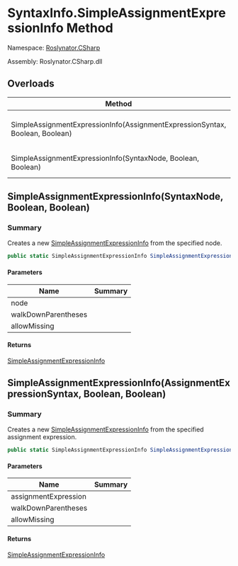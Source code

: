 # SyntaxInfo\.SimpleAssignmentExpressionInfo Method

Namespace: [Roslynator.CSharp](../../README.md)

Assembly: Roslynator\.CSharp\.dll

## Overloads

| Method | Summary |
| ------ | ------- |
| SimpleAssignmentExpressionInfo\(AssignmentExpressionSyntax, Boolean, Boolean\) | Creates a new [SimpleAssignmentExpressionInfo](../../Syntax/SimpleAssignmentExpressionInfo/README.md) from the specified assignment expression\. |
| SimpleAssignmentExpressionInfo\(SyntaxNode, Boolean, Boolean\) | Creates a new [SimpleAssignmentExpressionInfo](../../Syntax/SimpleAssignmentExpressionInfo/README.md) from the specified node\. |

## SimpleAssignmentExpressionInfo\(SyntaxNode, Boolean, Boolean\)

### Summary

Creates a new [SimpleAssignmentExpressionInfo](../../Syntax/SimpleAssignmentExpressionInfo/README.md) from the specified node\.

```csharp
public static SimpleAssignmentExpressionInfo SimpleAssignmentExpressionInfo(SyntaxNode node, bool walkDownParentheses = true, bool allowMissing = false)
```

#### Parameters

| Name | Summary |
| ---- | ------- |
| node | |
| walkDownParentheses | |
| allowMissing | |

#### Returns

[SimpleAssignmentExpressionInfo](../../Syntax/SimpleAssignmentExpressionInfo/README.md)


## SimpleAssignmentExpressionInfo\(AssignmentExpressionSyntax, Boolean, Boolean\)

### Summary

Creates a new [SimpleAssignmentExpressionInfo](../../Syntax/SimpleAssignmentExpressionInfo/README.md) from the specified assignment expression\.

```csharp
public static SimpleAssignmentExpressionInfo SimpleAssignmentExpressionInfo(AssignmentExpressionSyntax assignmentExpression, bool walkDownParentheses = true, bool allowMissing = false)
```

#### Parameters

| Name | Summary |
| ---- | ------- |
| assignmentExpression | |
| walkDownParentheses | |
| allowMissing | |

#### Returns

[SimpleAssignmentExpressionInfo](../../Syntax/SimpleAssignmentExpressionInfo/README.md)


